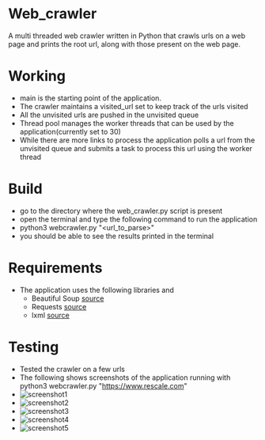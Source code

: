 # Web_crawler
A multi threaded web crawler written in Python that crawls urls on a web page and prints the root url, along with those present on the web page.

# Working
- main is the starting point of the application.
- The crawler maintains a visited_url set to keep track of the urls visited
- All the unvisited urls are pushed in the unvisited queue
- Thread pool manages the worker threads that can be used by the application(currently set to 30)
- While there are more links to process the application polls a url from the unvisited queue and submits a task to process this url using the worker thread

# Build
- go to the directory where the web_crawler.py script is present
- open the terminal and type the following command to run the application
- python3 webcrawler.py "<url_to_parse>"
- you should be able to see the results printed in the terminal

# Requirements
- The application uses the following libraries and 
  - Beautiful Soup [source](https://www.crummy.com/software/BeautifulSoup/bs4/doc/) 
  - Requests [source](https://requests.readthedocs.io/en/master/)
  - lxml [source](https://pypi.org/project/lxml/)

# Testing
- Tested the crawler on a few urls
- The following shows screenshots of the application running with python3 webcrawler.py "https://www.rescale.com"
- ![screenshot1](https://github.com/aman-bhatia94/web_crawler_screenshots/tree/master/scrrenshots/screenshot1.png)
- ![screenshot2](https://github.com/aman-bhatia94/web_crawler_screenshots/tree/master/scrrenshots/screenshot2.png)
- ![screenshot3](https://github.com/aman-bhatia94/web_crawler_screenshots/tree/master/scrrenshots/screenshot3.png)
- ![screenshot4](https://github.com/aman-bhatia94/web_crawler_screenshots/tree/master/scrrenshots/screenshot4.png)
- ![screenshot5](https://github.com/aman-bhatia94/web_crawler_screenshots/tree/master/scrrenshots/screenshot5.png)

